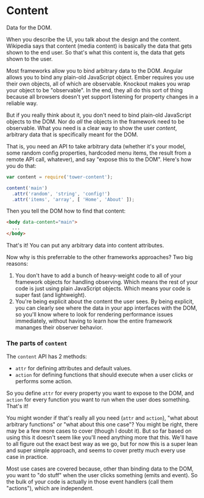 # Content

Data for the DOM.

When you describe the UI, you talk about the design and the content. Wikipedia says that content (media content) is basically the data that gets shown to the end user. So that's what this content is, the data that gets shown to the user.

Most frameworks allow you to bind arbitrary data to the DOM. Angular allows you to bind any plain-old JavaScript object. Ember requires you use their own objects, all of which are observable. Knockout makes you wrap your object to be "observable". In the end, they all do this sort of thing because all browsers doesn't yet support listening for property changes in a reliable way.

But if you really think about it, you don't need to bind plain-old JavaScript objects to the DOM. Nor do _all_ the objects in the framework need to be observable. What you need is a clear way to show the user _content_, arbitrary data that is specifically meant for the DOM.

That is, you need an API to take arbitrary data (whether it's your model, some random config properties, hardcoded menu items, the result from a remote API call, whatever), and say "expose this to the DOM". Here's how you do that:

```js
var content = require('tower-content');

content('main')
  .attr('random', 'string', 'config!')
  .attr('items', 'array', [ 'Home', 'About' ]);
```

Then you tell the DOM how to find that content:

```html
<body data-content="main">
  ...
</body>
```

That's it! You can put any arbitrary data into content attributes.

Now why is this preferrable to the other frameworks approaches? Two big reasons:

1. You don't have to add a bunch of heavy-weight code to all of your framework objects for handling observing. Which means the rest of your code is just using plain JavaScript objects. Which means your code is super fast (and lightweight).
2. You're being explicit about the content the user sees. By being explicit, you can clearly see where the data in your app interfaces with the DOM, so you'll know where to look for rendering performance issues immediately, without having to learn how the entire framework mananges their observer behavior.

### The parts of `content`

The `content` API has 2 methods:

- `attr` for defining attributes and default values.
- `action` for defining functions that should execute when a user clicks or performs some action.

So you define `attr` for every property you want to expose to the DOM, and `action` for every function you want to run when the user does something. That's it!

You might wonder if that's really all you need (`attr` and `action`), "what about arbitrary functions" or "what about this one case"? You might be right, there may be a few more cases to cover (though I doubt it). But so far based on using this it doesn't seem like you'll need anything more that this. We'll have to all figure out the exact best way as we go, but for now this is a super lean and super simple approach, and seems to cover pretty much every use case in practice.

Most use cases are covered because, other than binding data to the DOM, you want to "do stuff" when the user clicks something (emits and event). So the bulk of your code is actually in those event handlers (call them "actions"), which are independent.